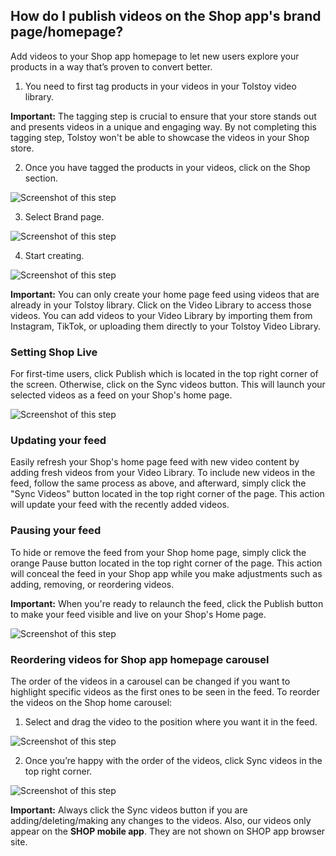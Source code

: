 ## How do I publish videos on the Shop app's brand page/homepage?

Add videos to your Shop app homepage to let new users explore your products in a way that’s proven to convert better.

1. You need to first tag products in your videos in your Tolstoy video library.

**Important:**
The tagging step is crucial to ensure that your store stands out and presents videos in a unique and engaging way. By not completing this tagging step, Tolstoy won't be able to showcase the videos in your Shop store.

2. Once you have tagged the products in your videos, click on the Shop section. 

![Screenshot of this step](https://downloads.intercomcdn.com/i/o/956722803/6afd4e6bff38df2064b21046/image.png)

3. Select Brand page. 

![Screenshot of this step](https://downloads.intercomcdn.com/i/o/956723390/fd9451ff5a78bc697d8657ed/image.png)

4. Start creating. 

![Screenshot of this step](https://downloads.intercomcdn.com/i/o/956723903/3f3150993419fa2a24148145/image.png)

**Important:**
You can only create your home page feed using videos that are already in your Tolstoy library.
Click on the Video Library to access those videos. You can add videos to your Video Library by importing them from Instagram, TikTok, or uploading them directly to your Tolstoy Video Library.

### Setting Shop Live

For first-time users, click Publish which is located in the top right corner of the screen. Otherwise, click on the Sync videos button. This will launch your selected videos as a feed on your Shop's home page. 

![Screenshot of this step](https://downloads.intercomcdn.com/i/o/956724834/15edac59c6ee075e0f84936b/image.png)

### Updating your feed

Easily refresh your Shop's home page feed with new video content by adding fresh videos from your Video Library. To include new videos in the feed, follow the same process as above, and afterward, simply click the "Sync Videos" button located in the top right corner of the page. This action will update your feed with the recently added videos.

### Pausing your feed

To hide or remove the feed from your Shop home page, simply click the orange Pause button located in the top right corner of the page. This action will conceal the feed in your Shop app while you make adjustments such as adding, removing, or reordering videos.

**Important:**
When you're ready to relaunch the feed, click the Publish button to make your feed visible and live on your Shop's Home page. 

![Screenshot of this step](https://downloads.intercomcdn.com/i/o/956729126/dc74db692cd00d2be17827c0/image.png)

### Reordering videos for Shop app homepage carousel

The order of the videos in a carousel can be changed if you want to highlight specific videos as the first ones to be seen in the feed. To reorder the videos on the Shop home carousel:

1. Select and drag the video to the position where you want it in the feed. 

![Screenshot of this step](https://downloads.intercomcdn.com/i/o/956730446/c233320904f0704059f6a3cb/image.png)

2. Once you’re happy with the order of the videos, click Sync videos in the top right corner. 

![Screenshot of this step](https://downloads.intercomcdn.com/i/o/956732172/7720124d7620c550cba2c7a8/image.png)

**Important:**
Always click the Sync videos button if you are adding/deleting/making any changes to the videos. Also, our videos only appear on the **SHOP mobile app**. They are not shown on SHOP app browser site.

